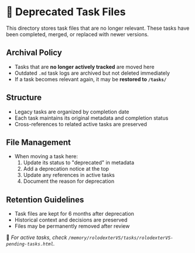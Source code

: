 # 📂 Deprecated Task Files

This directory stores task files that are no longer relevant.
These tasks have been completed, merged, or replaced with newer versions.

## Archival Policy
- Tasks that are **no longer actively tracked** are moved here
- Outdated `.md` task logs are archived but not deleted immediately
- If a task becomes relevant again, it may be **restored to `/tasks/`**

## Structure
- Legacy tasks are organized by completion date
- Each task maintains its original metadata and completion status
- Cross-references to related active tasks are preserved

## File Management
- When moving a task here:
  1. Update its status to "deprecated" in metadata
  2. Add a deprecation notice at the top
  3. Update any references in active tasks
  4. Document the reason for deprecation

## Retention Guidelines
- Task files are kept for 6 months after deprecation
- Historical context and decisions are preserved
- Files may be permanently removed after review

📌 *For active tasks, check `/memory/rolodexterVS/tasks/rolodexterVS-pending-tasks.html`.*